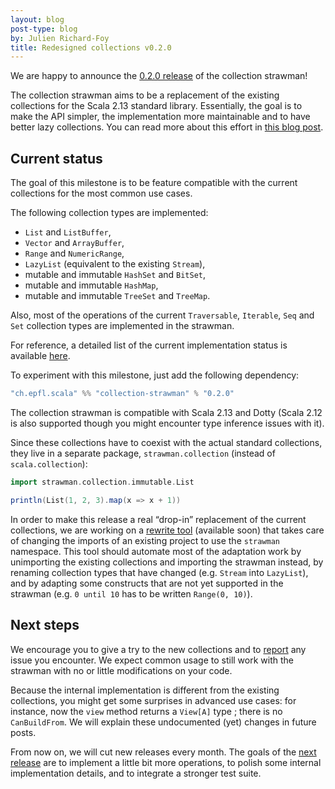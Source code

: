 ```yaml
---
layout: blog
post-type: blog
by: Julien Richard-Foy
title: Redesigned collections v0.2.0
---
```


We are happy to announce the
[0.2.0 release](https://index.scala-lang.org/scala/collection-strawman/collection-strawman/0.2.0)
of the collection strawman!

The collection strawman aims to be a replacement of the existing collections for the
Scala 2.13 standard library. Essentially, the goal is to make the API simpler, the
implementation more maintainable and to have better lazy collections. You can read more
about this effort in
[this blog post](http://www.scala-lang.org/blog/2017/02/28/collections-rework.html).

## Current status

The goal of this milestone is to be feature compatible with the current collections
for the most common use cases.

The following collection types are implemented:

- `List` and `ListBuffer`,
- `Vector` and `ArrayBuffer`,
- `Range` and `NumericRange`,
- `LazyList` (equivalent to the existing `Stream`),
- mutable and immutable `HashSet` and `BitSet`,
- mutable and immutable `HashMap`,
- mutable and immutable `TreeSet` and `TreeMap`.

Also, most of the operations of the current `Traversable`, `Iterable`, `Seq`
and `Set` collection types are implemented in the strawman.

For reference, a detailed list of the current implementation status is available
[here](https://github.com/scala/collection-strawman#implemented-collection-types).

To experiment with this milestone, just add the following dependency:

~~~ scala
"ch.epfl.scala" %% "collection-strawman" % "0.2.0"
~~~

The collection strawman is compatible with Scala 2.13 and Dotty (Scala 2.12 is
also supported though you might encounter type inference issues with it).

Since these collections have to coexist with the actual standard collections, they live in
a separate package, `strawman.collection` (instead of `scala.collection`):

~~~ scala
import strawman.collection.immutable.List

println(List(1, 2, 3).map(x => x + 1))
~~~

In order to make this release a real “drop-in” replacement of the current collections,
we are working on a
[rewrite tool](https://github.com/scala/collection-strawman/compare/master...olafurpg:scalafix)
(available soon) that takes care of changing the imports of an existing project to use
the `strawman` namespace. This tool should automate most of the adaptation work by
unimporting the existing collections and importing the strawman instead, by
renaming collection types that have changed (e.g. `Stream` into `LazyList`), and by
adapting some constructs that are not yet supported in the strawman (e.g. `0 until 10`
has to be written `Range(0, 10)`).

## Next steps

We encourage you to give a try to the new collections and to
[report](https://github.com/scala/collection-strawman/issues) any issue you encounter.
We expect common usage to still work with the strawman with no or little modifications
on your code.

Because the internal implementation is different from the existing collections, you
might get some surprises in advanced use cases: for instance, now the `view` method
returns a `View[A]` type ; there is no `CanBuildFrom`. We will explain these
undocumented (yet) changes in future posts.

From now on, we will cut new releases every month. The goals of the
[next release](https://github.com/scala/collection-strawman/milestone/2) are to
implement a little bit more operations, to polish some internal implementation details,
and to integrate a stronger test suite.
